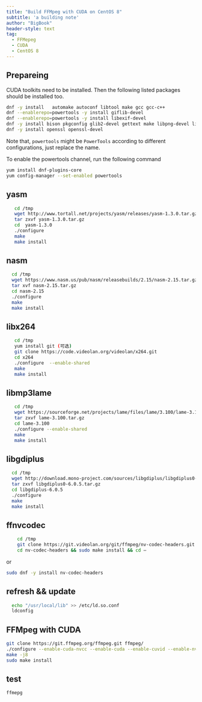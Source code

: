 ```yaml
---
title: "Build FFMpeg with CUDA on CentOS 8"
subtitle: 'a building note'
author: "BigBook"
header-style: text
tag:
  - FFMepeg
  - CUDA
  - CentOS 8
---
```


## Prepareing

CUDA toolkits need to be installed. 
Then the following listed packages should be installed too.

```bash
dnf -y install   automake autoconf libtool make gcc gcc-c++
dnf --enablerepo=powertools -y install giflib-devel
dnf --enablerepo=powertools -y install libexif-devel
dnf -y install bison pkgconfig glib2-devel gettext make libpng-devel libjpeg-devel libtiff-devel libexif-devel giflib-devel libX11-devel freetype-devel fontconfig-devel  cairo-devel fribidi-devel
dnf -y install openssl openssl-devel
```

Note that, `powertools` might be `PowerTools` according to different configurations, just replace the name.

To enable the powertools channel, run the following command

```bash
yum install dnf-plugins-core
yum config-manager --set-enabled powertools
```



## yasm

```bash
   cd /tmp
   wget http://www.tortall.net/projects/yasm/releases/yasm-1.3.0.tar.gz
   tar zxvf yasm-1.3.0.tar.gz
   cd  yasm-1.3.0
   ./configure 
   make 
   make install
```

## nasm

```bash
  cd /tmp
  wget https://www.nasm.us/pub/nasm/releasebuilds/2.15/nasm-2.15.tar.gz
  tar xvf nasm-2.15.tar.gz
  cd nasm-2.15
  ./configure 
  make 
  make install
```

## libx264

```bash
   cd /tmp
   yum install git (可选)
   git clone https://code.videolan.org/videolan/x264.git
   cd x264
   ./configure  --enable-shared
   make 
   make install
```

## libmp3lame

```bash
   cd /tmp
   wget https://sourceforge.net/projects/lame/files/lame/3.100/lame-3.100.tar.gz
   tar zxvf lame-3.100.tar.gz
   cd lame-3.100
   ./configure --enable-shared
   make 
   make install
```

## libgdiplus

```bash
  cd /tmp
  wget http://download.mono-project.com/sources/libgdiplus/libgdiplus0-6.0.5.tar.gz
  tar zxvf libgdiplus0-6.0.5.tar.gz
  cd libgdiplus-6.0.5
  ./configure
  make 
  make install
```

## ffnvcodec

```bash
    cd /tmp
    git clone https://git.videolan.org/git/ffmpeg/nv-codec-headers.git
    cd nv-codec-headers && sudo make install && cd –

```
or

```bash
sudo dnf -y install nv-codec-headers
```

## refresh && update

```bash
  echo "/usr/local/lib" >> /etc/ld.so.conf
  ldconfig
```

## FFMpeg with CUDA

```bash
git clone https://git.ffmpeg.org/ffmpeg.git ffmpeg/
./configure --enable-cuda-nvcc --enable-cuda --enable-cuvid --enable-nvdec --enable-nvenc --enable-nonfree --enable-libnpp --disable-static --enable-shared --extra-cflags=-I/usr/local/cuda/include --extra-ldflags=-L/usr/local/cuda/lib64
make -j8
sudo make install
```

## test

```bash
ffmepg
```
